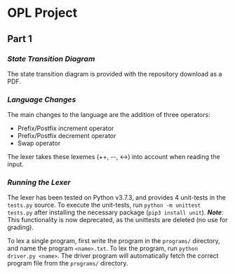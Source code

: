# **OPL Project**
## **Part 1**
### *State Transition Diagram*
The state transition diagram is provided with the repository download as a PDF.
### *Language Changes*
The main changes to the language are the addition of three operators:
- Prefix/Postfix increment operator
- Prefix/Postfix decrement operator
- Swap operator

The lexer takes these lexemes (++, --, <->) into account when reading the input.
### *Running the Lexer*
The lexer has been tested on Python v3.7.3, and provides 4 unit-tests in the `tests.py` source. To execute the unit-tests, run `python -m unittest tests.py` after installing the necessary package (`pip3 install unit`). ***Note***: This functionality is now deprecated, as the unittests are deleted (no use for grading).

To lex a single program, first write the program in the `programs/` directory, and name the program `<name>.txt`. To lex the program, run `python driver.py <name>`. The driver program will automatically fetch the correct program file from the `programs/` directory.